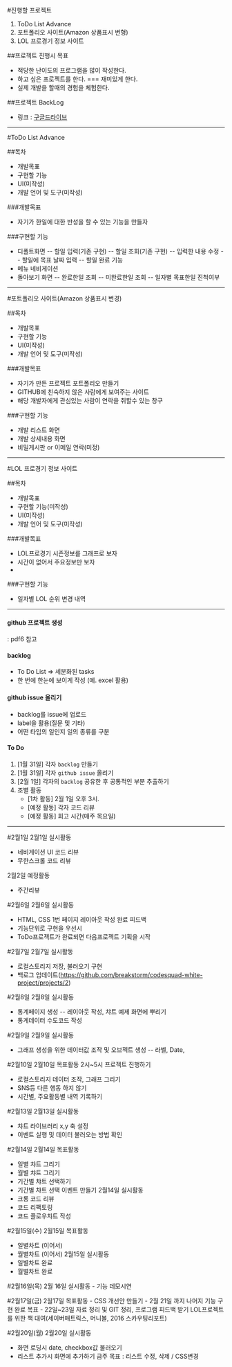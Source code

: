 #진행할 프로젝트
 1. ToDo List Advance
 2. 포트폴리오 사이트(Amazon 상품표시 변형)
 3. LOL 프로경기 정보 사이트

##프로젝트 진행시 목표  
 - 적당한 난이도의 프로그램을 많이 작성한다.
 - 하고 싶은 프로젝트를 한다. === 재미있게 한다.
 - 실제 개발을 할때의 경험을 체험한다. 

##프로젝트 BackLog
 - 링크 : [구글드라이브](https://docs.google.com/spreadsheets/d/1CuQO75AM2gPup-clRXhXNKwjIfEfa1CMokcL6Pw3awU/edit?usp=sharing)
 
----
   
#ToDo List Advance

##목차
  - 개발목표
  - 구현할 기능
  - UI(미작성)
  - 개발 언어 및 도구(미작성) 

###개발목표
  - 자기가 한일에 대한 반성을 할 수 있는 기능을 만들자

###구현할 기능
  - 디폴트화면
  -- 할일 입력(기존 구현)
  -- 할일 조회(기존 구현)
  -- 입력한 내용 수정
  -- 할일에 목표 날짜 입력
  -- 할일 완료 기능
  - 메뉴 네비게이션
  - 돌아보기 화면
  -- 완료한일 조회
  -- 미완료한일 조회
  -- 일자별 목표한일 진척여부 

----







#포트폴리오 사이트(Amazon 상품표시 변경)

##목차
  - 개발목표
  - 구현할 기능
  - UI(미작성)
  - 개발 언어 및 도구(미작성) 

###개발목표
  - 자기가 만든 프로젝트 포트폴리오 만들기
  - GITHUB에 친숙하지 않은 사람에게 보여주는 사이트
  - 해당 개발자에게 관심있는 사람이 연락을 취할수 있는 창구

###구현할 기능
  - 개발 리스트 화면
  - 개발 상세내용 화면
  - 비밀게시판 or 이메일 연락(미정)
   

---







#LOL 프로경기 정보 사이트

##목차
  - 개발목표
  - 구현할 기능(미작성)
  - UI(미작성)
  - 개발 언어 및 도구(미작성) 

###개발목표
  - LOL프로경기 시즌정보를 그래프로 보자
  - 시간이 없어서 주요정보만 보자
  - 

###구현할 기능
  - 일자별 LOL 순위 변경 내역

---

#### github 프로젝트 생성
: pdf6 참고

#### backlog
- To Do List => 세분화된 tasks
- 한 번에 한눈에 보이게 작성 (예. excel 활용)

#### github issue 올리기
- backlog를 issue에 업로드
- label을 활용(질문 및 기타)
- 어떤 타입의 일인지 일의 종류를 구분

#### To Do
1. [1월 31일] 각자 `backlog` 만들기 
2. [1월 31일] 각자 `github issue` 올리기
3. [2월 1일] 각자의 `backlog` 공유한 후 공통적인 부분 추출하기 
4. 조별 활동
    - [1차 활동] 2월 1일 오후 3시.
    - [예정 활동] 각자 코드 리뷰
    - [예정 활동] 회고 시간(매주 목요일)

---

#2월1일 
2월1일 실시활동
 - 네비게이션 UI 코드 리뷰
 - 무한스크롤 코드 리뷰

2월2일 예정활동
 - 주간리뷰

#2월6일
2월6일 실시활동
 - HTML, CSS 1번 페이지 레이아웃 작성 완료 
      피드백
 - 기능단위로 구현을 우선시
 - ToDo프로젝트가 완료되면 다음프로젝트 기획을 시작 

#2월7일
2월7일 실시활동
 - 로컬스토리지 저장, 불러오기 구현
 - 백로그 업데이트(https://github.com/breakstorm/codesquad-white-project/projects/2) 

#2월8일
2월8일 실시활동
 - 통계페이지 생성
   -- 레이아웃 작성, 챠트 예제 화면에 뿌리기
 - 통계데이터 수도코드 작성

#2월9일
2월9일 실시활동
 - 그래프 생성을 위한 데이터값 조작 및 오브젝트 생성
   -- 라벨, Date, 

#2월10일
2월10일 목표활동
2시~5시 프로젝트 진행하기
 - 로컬스토리지 데이터 조작, 그래프 그리기
 - SNS등 다른 행동 하지 않기
 - 시간별, 주요활동별 내역 기록하기

#2월13일 
2월13일 실시활동
  - 챠트 라이브러리 x,y 축 설정
  - 이벤트 실행 및 데이터 불러오는 방법 확인

#2월14일
2월14일 목표활동
   - 일별 챠트 그리기
   - 월별 챠트 그리기 
   - 기간별 챠트 선택하기 
   - 기간별 챠트 선택 이벤트 만들기 
2월14일 실시활동
   - 크롱 코드 리뷰 
   - 코드 리팩토링 
   - 코드 플로우챠트 작성 

#2월15일(수)
2월15일 목표활동
   - 일별차트 (이어서)
   - 월별차트 (이어서)
2월15일 실시활동
   - 일별차트 완료
   - 월별차트 완료 

#2월16일(목) 
2월 16일 실시활동
    - 기능 데모시연

#2월17일(금) 
2월17일 목표활동
     - CSS 개선안 만들기
     - 2월 21일 까지 나머지 기능 구현 완료 목표 
     - 22일~23일 자료 정리 및 GIT 정리, 프로그램 피드백 받기 
LOL프로젝트를 위한 책 대여(세이버매트릭스, 머니볼, 2016 스카우팅리포트)

#2월20일(월) 
2월20일 실시활동
   - 화면 로딩시 date, checkbox값 불러오기
   - 리스트 추가시 화면에 추가하기 
금주 목표 : 리스트 수정, 삭제 / CSS변경